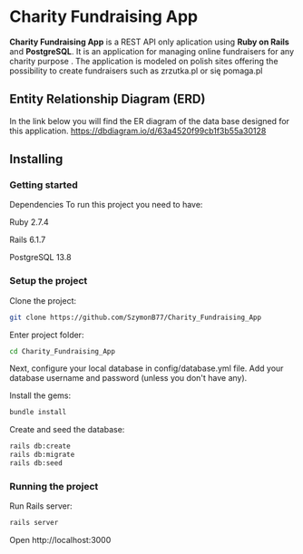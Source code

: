 # Charity Fundraising App

**Charity Fundraising App** is a REST API only aplication using **Ruby on Rails** and **PostgreSQL**. It is an application for managing online fundraisers for any charity purpose .
The application is modeled on polish sites offering the possibility to create fundraisers such as zrzutka.pl or się pomaga.pl

## Entity Relationship Diagram (ERD)
In the link below you will find the ER diagram of the data base designed for this application. 
https://dbdiagram.io/d/63a4520f99cb1f3b55a30128
## Installing

### Getting started

Dependencies
To run this project you need to have:

Ruby 2.7.4

Rails 6.1.7

PostgreSQL 13.8

### Setup the project
Clone the project:
``` bash
git clone https://github.com/SzymonB77/Charity_Fundraising_App
```

Enter project folder:
``` bash
cd Charity_Fundraising_App
```

Next, configure your local database in config/database.yml file. Add your database username and password (unless you don't have any).

Install the gems:
``` bash
bundle install
```

Create and seed the database:
``` bash
rails db:create 
rails db:migrate
rails db:seed
```

### Running the project

Run Rails server:
```bash
rails server
```
Open http://localhost:3000

